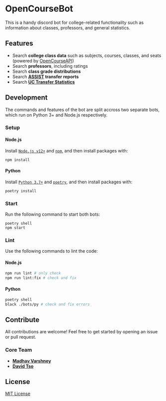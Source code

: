 # OpenCourseBot

This is a handy discord bot for college-related functionality such as information about classes, professors, and general statistics.

## Features

-   Search **college class data** such as subjects, courses, classes, and seats (powered by [OpenCourseAPI](https://github.com/OpenCourseAPI/OpenCourseAPI))
-   Search **professors**, including ratings
-   Search **class grade distributions**
-   Search **[ASSIST](https://assist.org) transfer reports**
-   Search **[UC Transfer Statistics](https://www.universityofcalifornia.edu/infocenter/transfers-major)**

## Development

The commands and features of the bot are split accross two separate bots, which run on Python 3+ and Node.js respectively.

### Setup

#### Node.js

Install [`Node.js v12+`](https://nodejs.org/) and [`npm`](https://www.npmjs.com/get-npm), and then install packages with:

```shell
npm install
```

#### Python

Install [`Python 3.7+`](https://www.python.org/) and [`poetry`](https://python-poetry.org/docs/#installation), and then install packages with:

```shell
poetry install
```

### Start

Run the following command to start both bots:

```
poetry shell
npm start
```

### Lint

Use the following commands to lint the code:

#### Node.js

```sh
npm run lint # only check
npm run lint:fix # check and fix
```

#### Python

```sh
poetry shell
black ./bots/py # check and fix errors
```

## Contribute

All contributions are welcome! Feel free to get started by opening an issue or pull request.

### Core Team

-   [**Madhav Varshney**](https://github.com/madhavarshney)
-   [**David Tso**](https://github.com/davidtso1219)

## License

[MIT License](LICENSE)
